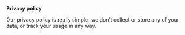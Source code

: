 **Privacy policy**

Our privacy policy is really simple: we don’t collect or store any of your data, or track your usage in any way.
